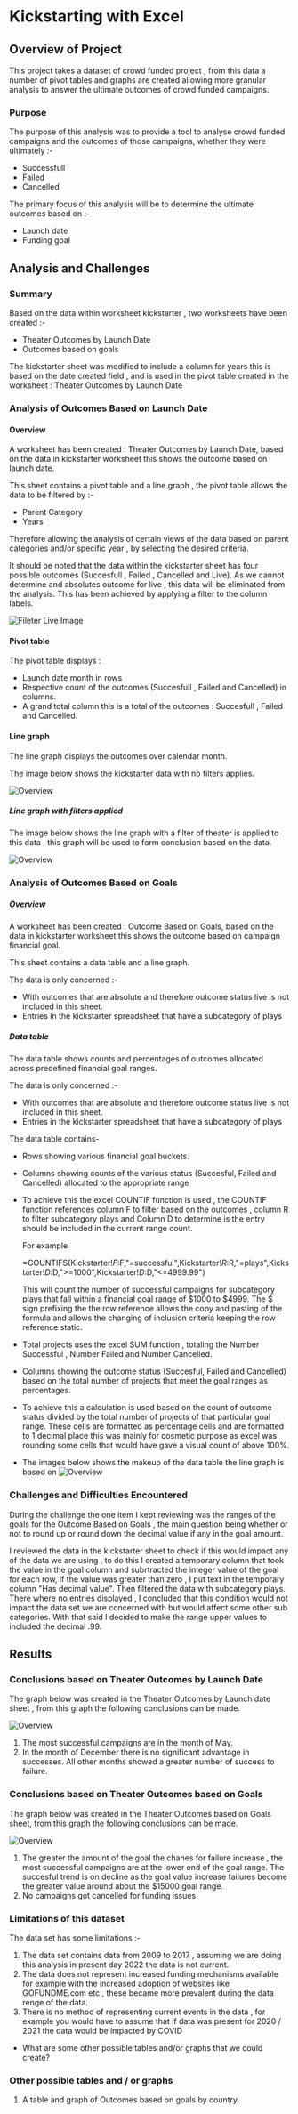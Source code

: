 # Kickstarting with Excel

## Overview of Project
This project takes a dataset of crowd funded project , from this data a number of pivot tables and graphs are created allowing more granular analysis to answer the ultimate outcomes of crowd funded campaigns. 


### Purpose
The purpose of this analysis was to provide a tool to analyse crowd funded campaigns and the outcomes of those campaigns, whether they were ultimately :-
- Successfull
- Failed
- Cancelled

The primary focus of this analysis will be to determine the ultimate outcomes based on  :-
- Launch date
- Funding goal
## Analysis and Challenges

### Summary
Based on the data within worksheet kickstarter , two worksheets have been created :-
- Theater Outcomes by Launch Date
- Outcomes based on goals

The kickstarter sheet was modified to include a column for years this is based on the date created field , and is used in the pivot table created in the worksheet : Theater Outcomes by Launch Date

### Analysis of Outcomes Based on Launch Date

#### Overview
A worksheet has been created : Theater Outcomes by Launch Date, based on the data in kickstarter worksheet this shows the outcome based on launch date.

This sheet contains a pivot table and a line graph , the pivot table allows the data to be filtered by :-
- Parent Category
- Years

Therefore allowing the analysis of certain views of the data based on parent categories and/or specific year , by selecting the desired criteria.

It should be noted that the data within the kickstarter sheet has four possible outcomes (Succesfull , Failed , Cancelled and Live). As we cannot determine and absolutes outcome for live , this data will be eliminated from the analysis. This has been achieved by applying a filter to the column labels.

![Fileter Live Image](/resources/Outcome_filter.PNG)

#### Pivot table 
The pivot table displays :
- Launch date month in rows 
- Respective count of the outcomes (Succesfull , Failed and Cancelled) in columns. 
- A grand total column this is a total of the outcomes : Succesfull , Failed and Cancelled.

#### Line graph

The line graph displays the outcomes over calendar month.

The image below shows the kickstarter data with no filters applies.

![Overview](/resources/TO_overview.png)

##### Line graph with filters applied

The image below shows the line graph with a filter of theater is applied to this data , this graph will be used to form conclusion based on the data.

![Overview](/resources/Theater_Outcomes_vs_Launch.png)
### Analysis of Outcomes Based on Goals

##### Overview
A worksheet has been created : Outcome Based on Goals, based on the data in kickstarter worksheet this shows the outcome based on campaign financial goal.

This sheet contains a data table and a line graph. 

The data is only concerned :- 
- With outcomes that are absolute and therefore outcome status live is not included in this sheet.
- Entries in the kickstarter spreadsheet that have a subcategory of plays

##### Data table
The data table shows counts and percentages of outcomes allocated across predefined financial goal ranges. 

The data is only concerned :- 
- With outcomes that are absolute and therefore outcome status live is not included in this sheet.
- Entries in the kickstarter spreadsheet that have a subcategory of plays

The data table contains- 
- Rows showing various financial goal buckets.
- Columns showing counts of the various status (Succesful, Failed and Cancelled) allocated to the appropriate range
- To achieve this the excel COUNTIF function is used , the COUNTIF function references column F to filter based on the outcomes , column R to filter subcategory plays and Column D to determine is the entry should be included in the current range count. 
 
   For example

   =COUNTIFS(Kickstarter!$F:$F,"=successful",Kickstarter!$R:$R,"=plays",Kickstarter!$D:$D,">=1000",Kickstarter!$D:$D,"<=4999.99") 
   
   This will count the number of successful campaigns for subcategory plays that fall within a financial goal range of $1000 to $4999.
   The $ sign prefixing the the row reference allows the copy and pasting of the formula and allows the changing of inclusion criteria keeping the row reference static.
 
- Total projects uses the excel SUM function , totaling the Number Successful , Number Failed and Number Cancelled.
- Columns showing the outcome status (Succesful, Failed and Cancelled) based on the total number of projects that meet the goal ranges as percentages.
- To achieve this a calculation is used based on the count of outcome status divided by the total number of projects of that particular goal range. These cells are formatted as percentage cells and are formatted to 1 decimal place this was mainly for cosmetic purpose as excel was rounding some cells that would have gave a visual count of above 100%.

- The images below shows the makeup of the data table the line graph is based on
![Overview](/resources/OBG_Datatable.PNG)
### Challenges and Difficulties Encountered

During the challenge the one item I kept reviewing was the ranges of the goals for the Outcome Based on Goals , the main question being whether or not to round up or round down the decimal value if any in the goal amount. 

I reviewed the data in the kickstarter sheet to check if this would impact any of the data we are using , to do this I created a temporary column that took the value in the goal column and subrtracted the integer value of the goal for each row, if the value was greater than zero , I put text in the temporary column "Has decimal value". Then filtered the data with subcategory plays. There where no entries displayed , I concluded that this condition would not impact the data set we are concerned with but would affect some other sub categories. With that said I decided to make the range upper values to included the decimal .99.
## Results

### Conclusions based on Theater Outcomes by Launch Date

The graph below was created in the Theater Outcomes by Launch date sheet , from this graph the following conclusions can be made.

![Overview](/resources/Theater_Outcomes_vs_Launch.png)

1. The most successful campaigns are in the month of May.
2. In the month of December there is no significant advantage in successes. All other months showed a greater number of success to failure.

### Conclusions based on Theater Outcomes based on Goals

The graph below was created in the Theater Outcomes based on Goals sheet, from this graph the following conclusions can be made.

![Overview](/resources/Outcomes_vs_Goals.PNG)


1. The greater the amount of the goal the chanes for failure increase , the most successful campaigns are at the lower end of the goal range. The succesful trend is on decline as the goal value increase failures become the greater value around about the $15000 goal range.
2. No campaigns got cancelled for funding issues

### Limitations of this dataset

The data set has some limitations :- 
1. The data set contains data from 2009 to 2017 , assuming we are doing this analysis in present day 2022 the data is not current.
2. The data does not represent increased funding mechanisms available for example with the increased adoption of websites like GOFUNDME.com etc , these became more prevalent      during the data renge of the data.
3. There is no method of representing current events in the data , for example you would have to assume that if data was present for 2020 / 2021 the data would be impacted by COVID 

- What are some other possible tables and/or graphs that we could create?
### Other possible tables and / or graphs

1. A table and graph of Outcomes based on goals by country.
